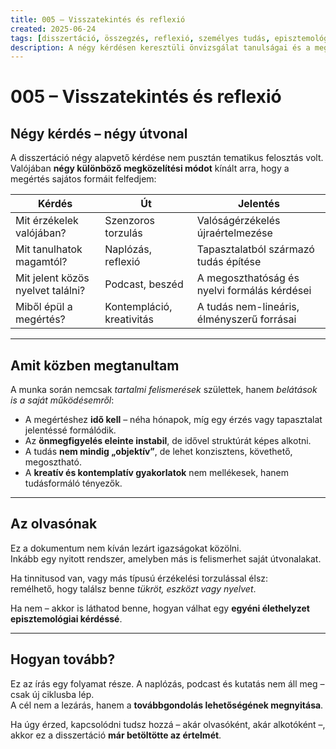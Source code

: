 ```yaml
---
title: 005 – Visszatekintés és reflexió
created: 2025-06-24
tags: [disszertáció, összegzés, reflexió, személyes tudás, episztemológia]
description: A négy kérdésen keresztüli önvizsgálat tanulságai és a megértés alakulása.
---
```


# 005 – Visszatekintés és reflexió

## Négy kérdés – négy útvonal

A disszertáció négy alapvető kérdése nem pusztán tematikus felosztás volt.  
Valójában **négy különböző megközelítési módot** kínált arra, hogy a megértés sajátos formáit felfedjem:

| Kérdés | Út | Jelentés |
|--------|----|----------|
| Mit érzékelek valójában? | Szenzoros torzulás | Valóságérzékelés újraértelmezése |
| Mit tanulhatok magamtól? | Naplózás, reflexió | Tapasztalatból származó tudás építése |
| Mit jelent közös nyelvet találni? | Podcast, beszéd | A megoszthatóság és nyelvi formálás kérdései |
| Miből épül a megértés? | Kontempláció, kreativitás | A tudás nem-lineáris, élményszerű forrásai |

---

## Amit közben megtanultam

A munka során nemcsak *tartalmi felismerések* születtek, hanem *belátások is a saját működésemről*:

- A megértéshez **idő kell** – néha hónapok, míg egy érzés vagy tapasztalat jelentéssé formálódik.
- Az **önmegfigyelés eleinte instabil**, de idővel struktúrát képes alkotni.
- A tudás **nem mindig „objektív”**, de lehet konzisztens, követhető, megosztható.
- A **kreatív és kontemplatív gyakorlatok** nem mellékesek, hanem tudásformáló tényezők.

---

## Az olvasónak

Ez a dokumentum nem kíván lezárt igazságokat közölni.  
Inkább egy nyitott rendszer, amelyben más is felismerhet saját útvonalakat.

Ha tinnitusod van, vagy más típusú érzékelési torzulással élsz:  
remélhető, hogy találsz benne *tükröt, eszközt vagy nyelvet*.

Ha nem – akkor is láthatod benne, hogyan válhat egy **egyéni élethelyzet episztemológiai kérdéssé**.

---

## Hogyan tovább?

Ez az írás egy folyamat része. A naplózás, podcast és kutatás nem áll meg – csak új ciklusba lép.  
A cél nem a lezárás, hanem a **továbbgondolás lehetőségének megnyitása**.

Ha úgy érzed, kapcsolódni tudsz hozzá – akár olvasóként, akár alkotóként –,  
akkor ez a disszertáció **már betöltötte az értelmét**.
